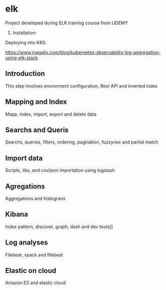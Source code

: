 # elk
Project developed during ELK training course from UDEMY

1. Installation:

Deploying into K8S: 

https://www.magalix.com/blog/kubernetes-observability-log-aggregation-using-elk-stack


## Introduction
This step involves envronment configuration, Rest API and inverted index

## Mapping and Index
Mapp, index, import, export and delete data

## Searchs and Queris
Searchs, queries, filters, ordering, pagination, fuzzynes and partial match

## Import data
Scripts, libs, and csv/json importation using logstash

## Agregations
Aggregations and histograns

## Kibana
Index pattern, discover, graph, dash and dev tools]]

## Log analyses
Filebeat, xpack and filebeat

## Elastic on cloud
Amazon ES and elastic cloud
